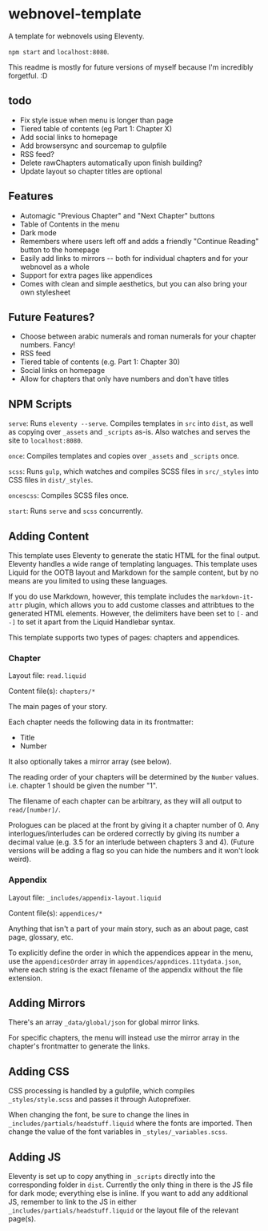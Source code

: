 # webnovel-template

A template for webnovels using Eleventy.

`npm start` and `localhost:8080`.

This readme is mostly for future versions of myself because I'm incredibly forgetful. :D

## todo

* Fix style issue when menu is longer than page
* Tiered table of contents (eg Part 1: Chapter X)
* Add social links to homepage
* Add browsersync and sourcemap to gulpfile
* RSS feed?
* Delete rawChapters automatically upon finish building?
* Update layout so chapter titles are optional

## Features

* Automagic "Previous Chapter" and "Next Chapter" buttons
* Table of Contents in the menu
* Dark mode
* Remembers where users left off and adds a friendly "Continue Reading" button to the homepage
* Easily add links to mirrors -- both for individual chapters and for your webnovel as a whole
* Support for extra pages like appendices
* Comes with clean and simple aesthetics, but you can also bring your own stylesheet

## Future Features?

* Choose between arabic numerals and roman numerals for your chapter numbers. Fancy!
* RSS feed
* Tiered table of contents (e.g. Part 1: Chapter 30)
* Social links on homepage
* Allow for chapters that only have numbers and don't have titles

## NPM Scripts

`serve`: Runs `eleventy --serve`. Compiles templates in `src` into `dist`, as well as copying over `_assets` and `_scripts` as-is. Also watches and serves the site to `localhost:8080`.

`once`: Compiles templates and copies over `_assets` and `_scripts` once.

`scss`: Runs `gulp`, which watches and compiles SCSS files in `src/_styles` into CSS files in `dist/_styles`.

`oncescss`: Compiles SCSS files once.

`start`: Runs `serve` and `scss` concurrently.

## Adding Content

This template uses Eleventy to generate the static HTML for the final output. Eleventy handles a wide range of templating languages. This template uses Liquid for the OOTB layout and Markdown for the sample content, but by no means are you limited to using these languages.

If you do use Markdown, however, this template includes the `markdown-it-attr` plugin, which allows you to add custome classes and attribtues to the generated HTML elements. However, the delimiters have been set to `[-` and `-]` to set it apart from the Liquid Handlebar syntax.

This template supports two types of pages: chapters and appendices.

### Chapter

Layout file: `read.liquid`

Content file(s): `chapters/*`

The main pages of your story.

Each chapter needs the following data in its frontmatter:

* Title
* Number

It also optionally takes a mirror array (see below).

The reading order of your chapters will be determined by the `Number` values. i.e. chapter 1 should be given the number "1".

The filename of each chapter can be arbitrary, as they will all output to `read/[number]/`.

Prologues can be placed at the front by giving it a chapter number of 0. Any interlogues/interludes can be ordered correctly by giving its number a decimal value (e.g. 3.5 for an interlude between chapters 3 and 4). (Future versions will be adding a flag so you can hide the numbers and it won't look weird).

### Appendix

Layout file: `_includes/appendix-layout.liquid`

Content file(s): `appendices/*`

Anything that isn't a part of your main story, such as an about page, cast page, glossary, etc.

To explicitly define the order in which the appendices appear in the menu, use the `appendicesOrder` array in `appendices/appndices.11tydata.json`, where each string is the exact filename of the appendix without the file extension.

## Adding Mirrors

There's an array `_data/global/json` for global mirror links.

For specific chapters, the menu will instead use the mirror array in the chapter's frontmatter to generate the links.

## Adding CSS

CSS processing is handled by a gulpfile, which compiles `_styles/style.scss` and passes it through Autoprefixer.

When changing the font, be sure to change the lines in `_includes/partials/headstuff.liquid` where the fonts are imported. Then change the value of the font variables in `_styles/_variables.scss`.

## Adding JS

Eleventy is set up to copy anything in `_scripts` directly into the corresponding folder in `dist`. Currently the only thing in there is the JS file for dark mode; everything else is inline. If you want to add any additional JS, remember to link to the JS in either `_includes/partials/headstuff.liquid` or the layout file of the relevant page(s).

